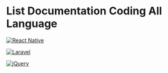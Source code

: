# List Documentation Coding All Language

[![React Native](https://img.shields.io/badge/react_native-%2320232a.svg?logo=react&logoColor=%2361DAFB&style=for-the-badge)](https://github.com/aripbudiman/Documentation-Me/blob/master/react-native.md)

[![Laravel ](https://img.shields.io/badge/laravel-%23FF2D20.svg?logo=laravel&logoColor=white&style=for-the-badge)](https://github.com/aripbudiman/Documentation-Me/blob/master/laravel8.md)

[![jQuery](https://img.shields.io/badge/jquery-%230769AD.svg?logo=jquery&logoColor=white&style=for-the-badge)](https://github.com/aripbudiman/Documentation-Me/blob/master/jquery.md)